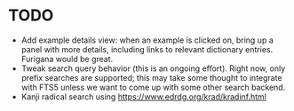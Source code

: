 # TODO

- Add example details view: when an example is clicked on, bring up a panel with
  more details, including links to relevant dictionary entries. Furigana would
  be great.
- Tweak search query behavior (this is an ongoing effort). Right now, only
  prefix searches are supported; this may take some thought to integrate with
  FTS5 unless we want to come up with some other search backend.
- Kanji radical search using https://www.edrdg.org/krad/kradinf.html
